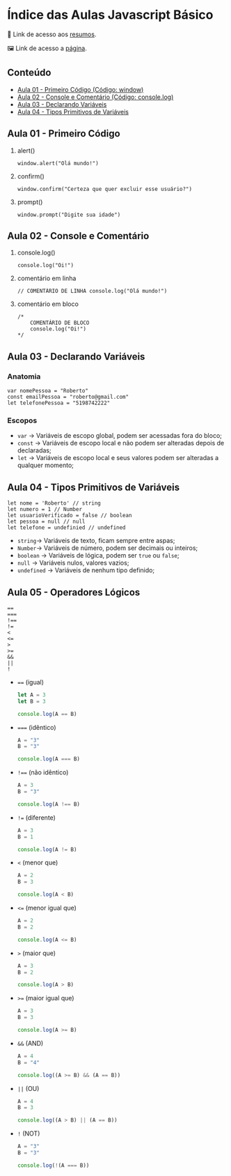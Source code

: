 # Índice das Aulas Javascript Básico
📄 Link de acesso aos <a href="https://www.notion.so/Javascript-B-sico-72e0f87d21f44079b5af798419f857a2">resumos</a>. 

🖼 Link de acesso a <a href="https://jonathanbenedito.github.io/modulo-basico-javascript/">página</a>.

<!-- TABLE OF CONTENTS -->
## Conteúdo
<ul>
    <li>
        <a href="#aula-01---primeiro-código">Aula 01 - Primeiro Código (Código: window)</a>
    </li>
    <li>
        <a href="#aula-02---console-e-comentário">Aula 02 - Console e Comentário (Código: console.log)</a>
    </li>
    <li>
        <a href="#aula-03---declarando-variáveis">Aula 03 - Declarando Variáveis</a>
    </li>
    <li>
        <a href="#aula-04---tipos-primitivos-de-variáveis">Aula 04 - Tipos Primitivos de Variáveis</a>
    </li>
</ul>

## Aula 01 - Primeiro Código

1. alert()
    ```
    window.alert("Olá mundo!")
    ```

2. confirm()
    ```
    window.confirm("Certeza que quer excluir esse usuário?")
    ```
3. prompt()
    ```
    window.prompt("Digite sua idade")
    ```

## Aula 02 - Console e Comentário

1. console.log()
    ```
    console.log("Oi!")
    ```

2. comentário em linha
    ```
    // COMENTÁRIO DE LINHA console.log("Olá mundo!")
    ```
3. comentário em bloco
    ```
    /*
        COMENTÁRIO DE BLOCO
        console.log("Oi!")
    */
    ```

## Aula 03 - Declarando Variáveis

### Anatomia
    var nomePessoa = "Roberto"
    const emailPessoa = "roberto@gmail.com"
    let telefonePessoa = "5198742222"
    

### Escopos

- `var` → Variáveis de escopo global, podem ser acessadas fora do bloco;
- `const` → Variáveis de escopo local e não podem ser alteradas depois de declaradas;
- `let` → Variáveis de escopo local e seus valores podem ser alteradas a qualquer momento;

## Aula 04 - Tipos Primitivos de Variáveis

    let nome = 'Roberto' // string
    let numero = 1 // Number
    let usuarioVerificado = false // boolean
    let pessoa = null // null
    let telefone = undefinied // undefined

- `string`→ Variáveis de texto, ficam sempre entre aspas;
- `Number`→ Variáveis de número, podem ser decimais ou inteiros;
- `boolean` → Variáveis de lógica, podem ser `true` ou `false`;
- `null` → Variáveis nulos, valores vazios;
- `undefined` → Variáveis de nenhum tipo definido;

## Aula 05 - Operadores Lógicos

    ==
    ===
    !== 
    != 
    < 
    <= 
    > 
    >= 
    && 
    ||
    !
- `==` (igual)
    
    ```jsx
    let A = 3
    let B = 3
    
    console.log(A == B)
    ```
    
- `===` (idêntico)
    
    ```jsx
    A = "3"
    B = "3"
    
    console.log(A === B)
    ```
    
- `!==` (não idêntico)
    
    ```jsx
    A = 3
    B = "3"
    
    console.log(A !== B)
    ```
    
- `!=` (diferente)
    
    ```jsx
    A = 3
    B = 1
    
    console.log(A != B)
    ```
    
- `<` (menor que)
    
    ```jsx
    A = 2
    B = 3
    
    console.log(A < B)
    ```
    
- `<=` (menor igual que)
    
    ```jsx
    A = 2
    B = 2
    
    console.log(A <= B)
    ```
    
- `>` (maior que)
    
    ```jsx
    A = 3
    B = 2
    
    console.log(A > B)
    ```
    
- `>=` (maior igual que)
    
    ```jsx
    A = 3
    B = 3
    
    console.log(A >= B)
    ```
    
- `&&` (AND)
    
    ```jsx
    A = 4
    B = "4"
    
    console.log((A >= B) && (A == B))
    ```
    
- `||` (OU)
    
    ```jsx
    A = 4
    B = 3
    
    console.log((A > B) || (A == B))
    ```
    
- `!` (NOT)
    ```jsx
    A = "3"
    B = "3"

    console.log(!(A === B))
    ```